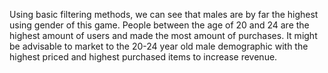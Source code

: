 Using basic filtering methods, we can see that males are by far the highest using gender of this game. People between the age of 20 and 24 are the highest amount of users and made the most amount of purchases. It might be advisable to market to the 20-24 year old male demographic with the highest priced and highest purchased items to increase revenue. 
